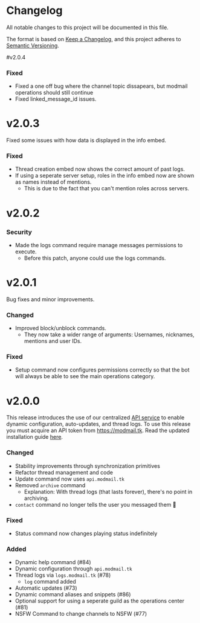 # Changelog
All notable changes to this project will be documented in this file.

The format is based on [Keep a Changelog](https://keepachangelog.com/en/1.0.0/),
and this project adheres to [Semantic Versioning](https://semver.org/spec/v2.0.0.html).

#v2.0.4

### Fixed
- Fixed a one off bug where the channel topic dissapears, but modmail operations should still continue
- Fixed linked_message_id issues.

# v2.0.3

Fixed some issues with how data is displayed in the info embed.

### Fixed
- Thread creation embed now shows the correct amount of past logs. 
- If using a seperate server setup, roles in the info embed now are shown as names instead of mentions.
    - This is due to the fact that you can't mention roles across servers.

# v2.0.2

### Security
- Made the logs command require manage messages permissions to execute. 
    - Before this patch, anyone could use the logs commands.

# v2.0.1

Bug fixes and minor improvements.

### Changed
- Improved block/unblock commands.
    - They now take a wider range of arguments: Usernames, nicknames, mentions and user IDs.

### Fixed
- Setup command now configures permissions correctly so that the bot will always be able to see the main operations category.

# v2.0.0

This release introduces the use of our centralized [API service](https://github.com/kyb3r/webserver) to enable dynamic configuration, auto-updates, and thread logs. To use this release you must acquire an API token from https://modmail.tk. Read the updated installation guide [here](https://github.com/kyb3r/modmail/wiki/installation).

### Changed
- Stability improvements through synchronization primitives 
- Refactor thread management and code
- Update command now uses `api.modmail.tk` 
- Removed `archive` command
    - Explanation: With thread logs (that lasts forever), there's no point in archiving.
- `contact` command no longer tells the user you messaged them 👻 

### Fixed
- Status command now changes playing status indefinitely

### Added
- Dynamic help command (#84)
- Dynamic configuration through `api.modmail.tk` 
- Thread logs via `logs.modmail.tk` (#78)
    - `log` command added
- Automatic updates (#73)
- Dynamic command aliases and snippets (#86)
- Optional support for using a seperate guild as the operations center (#81)
- NSFW Command to change channels to NSFW (#77)
